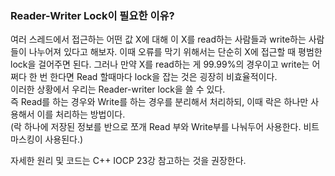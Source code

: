 ### Reader-Writer Lock이 필요한 이유?  
여러 스레드에서 접근하는 어떤 값 X에 대해 이 X를 read하는 사람들과 write하는 사람들이 나누어져 있다고 해보자. 이때 오류를 막기 위해서는 단순히 X에 접근할 때 평범한 lock을 걸어주면 된다. 그러나 만약 X를 read하는 게 99.99%의 경우이고 write는 어쩌다 한 번 한다면 Read 할때마다 lock을 잡는 것은 굉장히 비효율적이다.  
이러한 상황에서 우리는 Reader-writer lock을 쓸 수 있다.  
즉 Read를 하는 경우와 Write를 하는 경우를 분리해서 처리하되, 이때 락은 하나만 사용해서 이를 처리하는 방법이다.  
(락 하나에 저장된 정보를 반으로 쪼개 Read 부와 Write부를 나눠두어 사용한다. 비트마스킹이 사용된다.)  

자세한 원리 및 코드는 C++ IOCP 23강 참고하는 것을 권장한다.  

